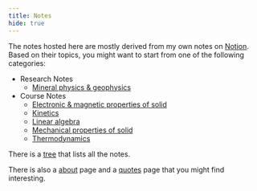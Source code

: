 ```yaml
---
title: Notes
hide: true
---
```


The notes hosted here are mostly derived from my own notes on [Notion](https://notion.so/).
Based on their topics, you might want to start from one of the following categories:

- Research Notes
  - [Mineral physics & geophysics](mphys)
- Course Notes
  - [Electronic & magnetic properties of solid](em-properties)
  - [Kinetics](kinetics)
  - [Linear algebra](linear-algebra)
  - [Mechanical properties of solid](mech-properties)
  - [Thermodynamics](thermodynamics)

There is a [tree](tree) that lists all the notes.

There is also a [about](../about) page and a [quotes](../quotes) page that you might find interesting.